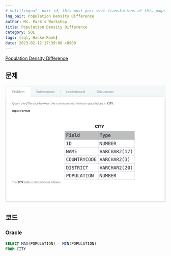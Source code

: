 ```yaml
---
# multilingual  pair id, this must pair with translations of this page. (This name must be unique)
lng_pair: Population Density Difference
author: Ms. Park's Workshop
title: Population Density Difference
category: SQL
tags: [sql, HackerRank]
date: 2023-02-12 17:39:00 +0900
---
```

<!-- 소제목 -->
<!-- outline-start -->
<a href="https://www.hackerrank.com/challenges/population-density-difference/problem">Population Density Difference</a>
<!-- outline-end -->

<h2>문제</h2>
<img src="/assets/img/posts/sql/Population_Density_Difference.jpg" title="Population_Density_Difference.jpg" alt="Population_Density_Difference.jpg"/><br>

<h2>코드</h2>
<h3>Oracle</h3>

```sql
SELECT MAX(POPULATION) - MIN(POPULATION)
FROM CITY
```
